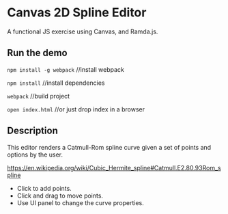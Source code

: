 # Canvas 2D Spline Editor

A functional JS exercise using Canvas, and Ramda.js.

## Run the demo

`npm install -g webpack` //install webpack

`npm install` //install dependencies

`webpack` //build project

`open index.html` //or just drop index in a browser

## Description

This editor renders a Catmull-Rom spline curve given a set of points and options by the user.

https://en.wikipedia.org/wiki/Cubic_Hermite_spline#Catmull.E2.80.93Rom_spline

* Click to add points.
* Click and drag to move points.
* Use UI panel to change the curve properties.




